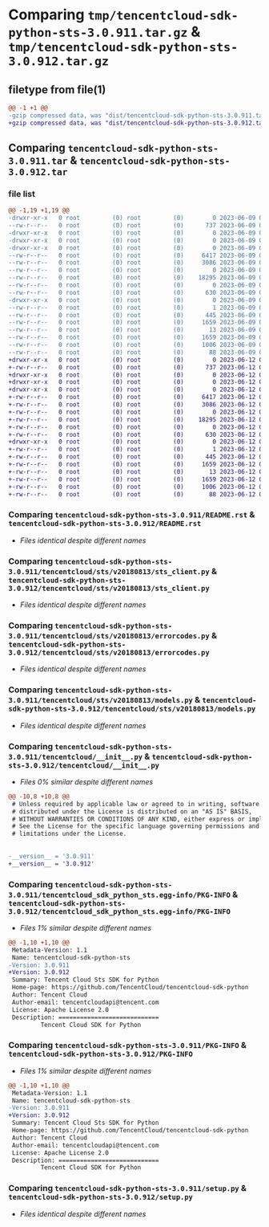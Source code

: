 # Comparing `tmp/tencentcloud-sdk-python-sts-3.0.911.tar.gz` & `tmp/tencentcloud-sdk-python-sts-3.0.912.tar.gz`

## filetype from file(1)

```diff
@@ -1 +1 @@
-gzip compressed data, was "dist/tencentcloud-sdk-python-sts-3.0.911.tar", last modified: Fri Jun  9 02:26:46 2023, max compression
+gzip compressed data, was "dist/tencentcloud-sdk-python-sts-3.0.912.tar", last modified: Mon Jun 12 03:11:35 2023, max compression
```

## Comparing `tencentcloud-sdk-python-sts-3.0.911.tar` & `tencentcloud-sdk-python-sts-3.0.912.tar`

### file list

```diff
@@ -1,19 +1,19 @@
-drwxr-xr-x   0 root         (0) root         (0)        0 2023-06-09 02:26:46.000000 tencentcloud-sdk-python-sts-3.0.911/
--rw-r--r--   0 root         (0) root         (0)      737 2023-06-09 02:26:46.000000 tencentcloud-sdk-python-sts-3.0.911/README.rst
-drwxr-xr-x   0 root         (0) root         (0)        0 2023-06-09 02:26:46.000000 tencentcloud-sdk-python-sts-3.0.911/tencentcloud/
-drwxr-xr-x   0 root         (0) root         (0)        0 2023-06-09 02:26:46.000000 tencentcloud-sdk-python-sts-3.0.911/tencentcloud/sts/
-drwxr-xr-x   0 root         (0) root         (0)        0 2023-06-09 02:26:46.000000 tencentcloud-sdk-python-sts-3.0.911/tencentcloud/sts/v20180813/
--rw-r--r--   0 root         (0) root         (0)     6417 2023-06-09 02:26:46.000000 tencentcloud-sdk-python-sts-3.0.911/tencentcloud/sts/v20180813/sts_client.py
--rw-r--r--   0 root         (0) root         (0)     3086 2023-06-09 02:26:46.000000 tencentcloud-sdk-python-sts-3.0.911/tencentcloud/sts/v20180813/errorcodes.py
--rw-r--r--   0 root         (0) root         (0)        0 2023-06-09 02:26:46.000000 tencentcloud-sdk-python-sts-3.0.911/tencentcloud/sts/v20180813/__init__.py
--rw-r--r--   0 root         (0) root         (0)    18295 2023-06-09 02:26:46.000000 tencentcloud-sdk-python-sts-3.0.911/tencentcloud/sts/v20180813/models.py
--rw-r--r--   0 root         (0) root         (0)        0 2023-06-09 02:26:46.000000 tencentcloud-sdk-python-sts-3.0.911/tencentcloud/sts/__init__.py
--rw-r--r--   0 root         (0) root         (0)      630 2023-06-09 02:26:46.000000 tencentcloud-sdk-python-sts-3.0.911/tencentcloud/__init__.py
-drwxr-xr-x   0 root         (0) root         (0)        0 2023-06-09 02:26:46.000000 tencentcloud-sdk-python-sts-3.0.911/tencentcloud_sdk_python_sts.egg-info/
--rw-r--r--   0 root         (0) root         (0)        1 2023-06-09 02:26:46.000000 tencentcloud-sdk-python-sts-3.0.911/tencentcloud_sdk_python_sts.egg-info/dependency_links.txt
--rw-r--r--   0 root         (0) root         (0)      445 2023-06-09 02:26:46.000000 tencentcloud-sdk-python-sts-3.0.911/tencentcloud_sdk_python_sts.egg-info/SOURCES.txt
--rw-r--r--   0 root         (0) root         (0)     1659 2023-06-09 02:26:46.000000 tencentcloud-sdk-python-sts-3.0.911/tencentcloud_sdk_python_sts.egg-info/PKG-INFO
--rw-r--r--   0 root         (0) root         (0)       13 2023-06-09 02:26:46.000000 tencentcloud-sdk-python-sts-3.0.911/tencentcloud_sdk_python_sts.egg-info/top_level.txt
--rw-r--r--   0 root         (0) root         (0)     1659 2023-06-09 02:26:46.000000 tencentcloud-sdk-python-sts-3.0.911/PKG-INFO
--rw-r--r--   0 root         (0) root         (0)     1006 2023-06-09 02:26:46.000000 tencentcloud-sdk-python-sts-3.0.911/setup.py
--rw-r--r--   0 root         (0) root         (0)       88 2023-06-09 02:26:46.000000 tencentcloud-sdk-python-sts-3.0.911/setup.cfg
+drwxr-xr-x   0 root         (0) root         (0)        0 2023-06-12 03:11:35.000000 tencentcloud-sdk-python-sts-3.0.912/
+-rw-r--r--   0 root         (0) root         (0)      737 2023-06-12 03:11:35.000000 tencentcloud-sdk-python-sts-3.0.912/README.rst
+drwxr-xr-x   0 root         (0) root         (0)        0 2023-06-12 03:11:35.000000 tencentcloud-sdk-python-sts-3.0.912/tencentcloud/
+drwxr-xr-x   0 root         (0) root         (0)        0 2023-06-12 03:11:35.000000 tencentcloud-sdk-python-sts-3.0.912/tencentcloud/sts/
+drwxr-xr-x   0 root         (0) root         (0)        0 2023-06-12 03:11:35.000000 tencentcloud-sdk-python-sts-3.0.912/tencentcloud/sts/v20180813/
+-rw-r--r--   0 root         (0) root         (0)     6417 2023-06-12 03:11:35.000000 tencentcloud-sdk-python-sts-3.0.912/tencentcloud/sts/v20180813/sts_client.py
+-rw-r--r--   0 root         (0) root         (0)     3086 2023-06-12 03:11:35.000000 tencentcloud-sdk-python-sts-3.0.912/tencentcloud/sts/v20180813/errorcodes.py
+-rw-r--r--   0 root         (0) root         (0)        0 2023-06-12 03:11:35.000000 tencentcloud-sdk-python-sts-3.0.912/tencentcloud/sts/v20180813/__init__.py
+-rw-r--r--   0 root         (0) root         (0)    18295 2023-06-12 03:11:35.000000 tencentcloud-sdk-python-sts-3.0.912/tencentcloud/sts/v20180813/models.py
+-rw-r--r--   0 root         (0) root         (0)        0 2023-06-12 03:11:35.000000 tencentcloud-sdk-python-sts-3.0.912/tencentcloud/sts/__init__.py
+-rw-r--r--   0 root         (0) root         (0)      630 2023-06-12 03:11:35.000000 tencentcloud-sdk-python-sts-3.0.912/tencentcloud/__init__.py
+drwxr-xr-x   0 root         (0) root         (0)        0 2023-06-12 03:11:35.000000 tencentcloud-sdk-python-sts-3.0.912/tencentcloud_sdk_python_sts.egg-info/
+-rw-r--r--   0 root         (0) root         (0)        1 2023-06-12 03:11:35.000000 tencentcloud-sdk-python-sts-3.0.912/tencentcloud_sdk_python_sts.egg-info/dependency_links.txt
+-rw-r--r--   0 root         (0) root         (0)      445 2023-06-12 03:11:35.000000 tencentcloud-sdk-python-sts-3.0.912/tencentcloud_sdk_python_sts.egg-info/SOURCES.txt
+-rw-r--r--   0 root         (0) root         (0)     1659 2023-06-12 03:11:35.000000 tencentcloud-sdk-python-sts-3.0.912/tencentcloud_sdk_python_sts.egg-info/PKG-INFO
+-rw-r--r--   0 root         (0) root         (0)       13 2023-06-12 03:11:35.000000 tencentcloud-sdk-python-sts-3.0.912/tencentcloud_sdk_python_sts.egg-info/top_level.txt
+-rw-r--r--   0 root         (0) root         (0)     1659 2023-06-12 03:11:35.000000 tencentcloud-sdk-python-sts-3.0.912/PKG-INFO
+-rw-r--r--   0 root         (0) root         (0)     1006 2023-06-12 03:11:35.000000 tencentcloud-sdk-python-sts-3.0.912/setup.py
+-rw-r--r--   0 root         (0) root         (0)       88 2023-06-12 03:11:35.000000 tencentcloud-sdk-python-sts-3.0.912/setup.cfg
```

### Comparing `tencentcloud-sdk-python-sts-3.0.911/README.rst` & `tencentcloud-sdk-python-sts-3.0.912/README.rst`

 * *Files identical despite different names*

### Comparing `tencentcloud-sdk-python-sts-3.0.911/tencentcloud/sts/v20180813/sts_client.py` & `tencentcloud-sdk-python-sts-3.0.912/tencentcloud/sts/v20180813/sts_client.py`

 * *Files identical despite different names*

### Comparing `tencentcloud-sdk-python-sts-3.0.911/tencentcloud/sts/v20180813/errorcodes.py` & `tencentcloud-sdk-python-sts-3.0.912/tencentcloud/sts/v20180813/errorcodes.py`

 * *Files identical despite different names*

### Comparing `tencentcloud-sdk-python-sts-3.0.911/tencentcloud/sts/v20180813/models.py` & `tencentcloud-sdk-python-sts-3.0.912/tencentcloud/sts/v20180813/models.py`

 * *Files identical despite different names*

### Comparing `tencentcloud-sdk-python-sts-3.0.911/tencentcloud/__init__.py` & `tencentcloud-sdk-python-sts-3.0.912/tencentcloud/__init__.py`

 * *Files 0% similar despite different names*

```diff
@@ -10,8 +10,8 @@
 # Unless required by applicable law or agreed to in writing, software
 # distributed under the License is distributed on an "AS IS" BASIS,
 # WITHOUT WARRANTIES OR CONDITIONS OF ANY KIND, either express or implied.
 # See the License for the specific language governing permissions and
 # limitations under the License.
 
 
-__version__ = '3.0.911'
+__version__ = '3.0.912'
```

### Comparing `tencentcloud-sdk-python-sts-3.0.911/tencentcloud_sdk_python_sts.egg-info/PKG-INFO` & `tencentcloud-sdk-python-sts-3.0.912/tencentcloud_sdk_python_sts.egg-info/PKG-INFO`

 * *Files 1% similar despite different names*

```diff
@@ -1,10 +1,10 @@
 Metadata-Version: 1.1
 Name: tencentcloud-sdk-python-sts
-Version: 3.0.911
+Version: 3.0.912
 Summary: Tencent Cloud Sts SDK for Python
 Home-page: https://github.com/TencentCloud/tencentcloud-sdk-python
 Author: Tencent Cloud
 Author-email: tencentcloudapi@tencent.com
 License: Apache License 2.0
 Description: ============================
         Tencent Cloud SDK for Python
```

### Comparing `tencentcloud-sdk-python-sts-3.0.911/PKG-INFO` & `tencentcloud-sdk-python-sts-3.0.912/PKG-INFO`

 * *Files 1% similar despite different names*

```diff
@@ -1,10 +1,10 @@
 Metadata-Version: 1.1
 Name: tencentcloud-sdk-python-sts
-Version: 3.0.911
+Version: 3.0.912
 Summary: Tencent Cloud Sts SDK for Python
 Home-page: https://github.com/TencentCloud/tencentcloud-sdk-python
 Author: Tencent Cloud
 Author-email: tencentcloudapi@tencent.com
 License: Apache License 2.0
 Description: ============================
         Tencent Cloud SDK for Python
```

### Comparing `tencentcloud-sdk-python-sts-3.0.911/setup.py` & `tencentcloud-sdk-python-sts-3.0.912/setup.py`

 * *Files identical despite different names*

